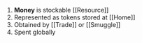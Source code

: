 1. **Money** is stockable [[Resource]]
2. Represented as tokens stored at [[Home]]
3. Obtained by [[Trade]] or [[Smuggle]]
3. Spent globally

